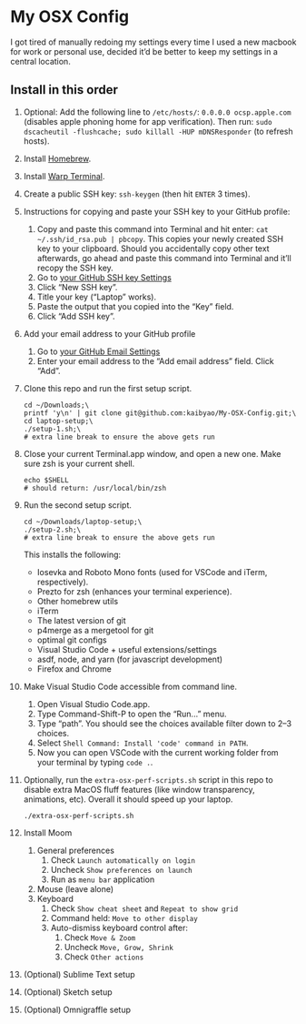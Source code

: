 # My OSX Config

I got tired of manually redoing my settings every time I used a new macbook for work or personal use, decided it’d be better to keep my settings in a central location.

## Install in this order

1. Optional: Add the following line to `/etc/hosts/`: `0.0.0.0 ocsp.apple.com` (disables apple phoning home for app verification). Then run: `sudo dscacheutil -flushcache; sudo killall -HUP mDNSResponder` (to refresh hosts).

1. Install [Homebrew](https://brew.sh/).

1. Install [Warp Terminal](https://www.warp.dev/).

1. Create a public SSH key: `ssh-keygen` (then hit `ENTER` 3 times).

1. Instructions for copying and paste your SSH key to your GitHub profile:
    1. Copy and paste this command into Terminal and hit enter: `cat ~/.ssh/id_rsa.pub | pbcopy`. This copies your newly created SSH key to your clipboard. Should you accidentally copy other text afterwards, go ahead and paste this command into Terminal and it’ll recopy the SSH key.
    1. Go to [your GitHub SSH key Settings](https://github.com/settings/keys)
    1. Click “New SSH key”.
    1. Title your key (“Laptop” works).
    1. Paste the output that you copied into the “Key” field.
    1. Click “Add SSH key”.

1. Add your email address to your GitHub profile
    1. Go to [your GitHub Email Settings](https://github.com/settings/emails)
    1. Enter your email address to the “Add email address” field. Click “Add”.

1. Clone this repo and run the first setup script.
    ```shell
    cd ~/Downloads;\
    printf 'y\n' | git clone git@github.com:kaibyao/My-OSX-Config.git;\
    cd laptop-setup;\
    ./setup-1.sh;\
    # extra line break to ensure the above gets run
    ```

1. Close your current Terminal.app window, and open a new one. Make sure zsh is your current shell.
    ```shell
    echo $SHELL
    # should return: /usr/local/bin/zsh
    ```

1. Run the second setup script.
    ```shell
    cd ~/Downloads/laptop-setup;\
    ./setup-2.sh;\
    # extra line break to ensure the above gets run
    ```
    This installs the following:
    * Iosevka and Roboto Mono fonts (used for VSCode and iTerm, respectively).
    * Prezto for zsh (enhances your terminal experience).
    * Other homebrew utils
    * iTerm
    * The latest version of git
    * p4merge as a mergetool for git
    * optimal git configs
    * Visual Studio Code + useful extensions/settings
    * asdf, node, and yarn (for javascript development)
    * Firefox and Chrome

1. Make Visual Studio Code accessible from command line.
    1. Open Visual Studio Code.app.
    1. Type Command-Shift-P to open the “Run...” menu.
    1. Type “path”. You should see the choices available filter down to 2–3 choices.
    1. Select `Shell Command: Install 'code' command in PATH`.
    1. Now you can open VSCode with the current working folder from your terminal by typing `code .`.

1. Optionally, run the `extra-osx-perf-scripts.sh` script in this repo to disable extra MacOS fluff features (like window transparency, animations, etc). Overall it should speed up your laptop.
    ```shell
    ./extra-osx-perf-scripts.sh
    ```

1. Install Moom
    1. General preferences
        1. Check `Launch automatically on login`
        1. Uncheck `Show preferences on launch`
        1. Run as `menu bar` application
    1. Mouse (leave alone)
    1. Keyboard
        1. Check `Show cheat sheet` and `Repeat to show grid`
        1. Command held: `Move to other display`
        1. Auto-dismiss keyboard control after:
            1. Check `Move & Zoom`
            1. Uncheck `Move, Grow, Shrink`
            1. Check `Other actions`

1. (Optional) Sublime Text setup

1. (Optional) Sketch setup

1. (Optional) Omnigraffle setup
